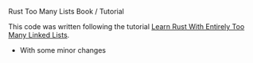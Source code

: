 Rust Too Many Lists Book / Tutorial


This code was written following the tutorial
[Learn Rust With Entirely Too Many Linked Lists](https://rust-unofficial.github.io/too-many-lists/index.html).

* With some minor changes
